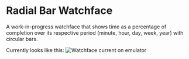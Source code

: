 # Radial Bar Watchface

A work-in-progress watchface that shows time as a percentage of completion over its respective period (minute, hour, day, week, year) with circular bars. 

Currently looks like this:
![Watchface current on emulator](https://i.imgur.com/XAdZJZL.gif)